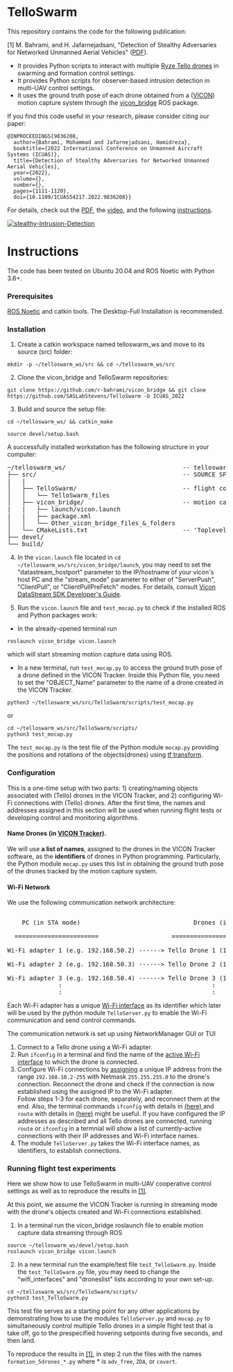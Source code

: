 # TelloSwarm

This repository contains the code for the following publication:

[1] M. Bahrami, and H. Jafarnejadsani, "Detection of Stealthy Adversaries for Networked Unmanned Aerial Vehicles" ([PDF](https://arxiv.org/abs/2202.09661)).

- It provides Python scripts to interact with multiple [Ryze Tello drones](https://www.ryzerobotics.com/tello) in swarming and formation control settings.
- It provides Python scripts for observer-based intrusion detection in multi-UAV control settings.
- It uses the ground truth pose of each drone obtained from a ([VICON](https://www.vicon.com/)) motion capture system through the [vicon_bridge](https://github.com/ethz-asl/vicon_bridge) ROS package.

If you find this code useful in your research, please consider citing our paper:

```
@INPROCEEDINGS{9836208,
  author={Bahrami, Mohammad and Jafarnejadsani, Hamidreza},
  booktitle={2022 International Conference on Unmanned Aircraft Systems (ICUAS)}, 
  title={Detection of Stealthy Adversaries for Networked Unmanned Aerial Vehicles}, 
  year={2022},
  volume={},
  number={},
  pages={1111-1120},
  doi={10.1109/ICUAS54217.2022.9836208}}
```
For details, check out the [PDF](https://arxiv.org/abs/2202.09661), the [video](https://youtu.be/lVT_muezKLU), and the following [instructions](#instructions).

[![stealthy-Intrusion-Detection](https://img.youtube.com/vi/lVT_muezKLU/0.jpg)](https://youtu.be/lVT_muezKLU)

# Instructions

The code has been tested on Ubuntu 20.04 and ROS Noetic with Python 3.6+.

### Prerequisites

[ROS Noetic](http://wiki.ros.org/noetic/Installation/Ubuntu) and catkin tools. The Desktop-Full Installation is recommended.

### Installation

1. Create a catkin workspace named telloswarm_ws and move to its source (src) folder: 

```
mkdir -p ~/telloswarm_ws/src && cd ~/telloswarm_ws/src
```

2. Clone the vicon_bridge and TelloSwarm repositories: 

```
git clone https://github.com/r-bahrami/vicon_bridge && git clone https://github.com/SASLabStevens/TelloSwarm -b ICUAS_2022
```

3. Build and source the setup file:

```
cd ~/telloswarm_ws/ && catkin_make
```

```
source devel/setup.bash
```

A successfully installed workstation has the following structure in your computer:

<pre>
~/telloswarm_ws/                                -- telloswarm WORKSPACE
├── src/                                        -- SOURCE SPACE
|   |
│   ├── TelloSwarm/                             -- flight control, monitoring, and comm. network code stack
│   │   └── TelloSwarm_files
│   ├── vicon_bridge/                           -- motion capture system's PKG, providing the ground truth
|   |   ├── launch/vicon.launch
|   |   ├── package.xml
│   │   └── Other_vicon_bridge_files_&_folders
│   └── CMakeLists.txt                          -- 'Toplevel' CMake file, provided by catkin
├── devel/
└── build/
</pre>

4. In the `vicon.launch` file located in `cd ~/telloswarm_ws/src/vicon_bridge/launch`, you may need to set the "datastream_hostport" parameter to the IP/hostname of your vicon's host PC and the "stream_mode" parameter to either of "ServerPush", "ClientPull", or "ClientPullPreFetch" modes. For details, consult [Vicon DataStream SDK Developer's Guide](https://docs.vicon.com/display/DSSDK111/DataStream+SDK+Documentation).

5. Run the `vicon.launch` file and `test_mocap.py` to check if the installed ROS and Python packages work:

- In the already-opened terminal run

```
roslaunch vicon_bridge vicon.launch
```

which will start streaming motion capture data using ROS. 

- In a new terminal, run `test_mocap.py` to access the ground truth pose of a drone defined in the VICON Tracker. Inside this Python file, you need to set the "OBJECT_Name" parameter to the name of a drone created in the VICON Tracker.
```
python3 ~/telloswarm_ws/src/TelloSwarm/scripts/test_mocap.py 
```      
   or
```   
cd ~/telloswarm_ws/src/TelloSwarm/scripts/
python3 test_mocap.py
```
The `test_mocap.py` is the test file of the Python module `mocap.py` providing the positions and rotations of the objects(drones) using [tf transform](http://wiki.ros.org/tf/Tutorials). 

### Configuration

This is a one-time setup with two parts: 1) creating/naming objects associated with (Tello) drones in the VICON Tracker, and 2) configuring Wi-Fi connections with (Tello) drones. After the first time, the names and addresses assigned in this section will be used when running flight tests or developing control and monitoring algorithms.

#### Name Drones (in [VICON Tracker](https://www.vicon.com/software/tracker/)).
We will use **a list of names**, assigned to the drones in the VICON Tracker software, as the **identifiers** of drones in Python programming. Particularly, the Python module `mocap.py` uses this list in obtaining the ground truth pose of the drones tracked by the motion capture system.

#### Wi-Fi Network
We use the following communication network architecture:
<pre> 
    PC (in STA mode) 	                           Drones (in AP mode) 
     
  =======================                    ============================== 
 
Wi-Fi adapter 1 (e.g. 192.168.50.2) ------> Tello Drone 1 (192.168.10.1:8889)
  
Wi-Fi adapter 2 (e.g. 192.168.50.3) ------> Tello Drone 2 (192.168.10.1:8889)
  
Wi-Fi adapter 3 (e.g. 192.168.50.4) ------> Tello Drone 3 (192.168.10.1:8889)
              :                                         :   
              :                                         :     				         	         
</pre>

Each Wi-Fi adapter has a unique [Wi-Fi interface](https://askubuntu.com/questions/405508/how-to-find-name-of-currently-active-network-interface) as its identifier which later will be used by the python module `TelloServer.py` to enable the Wi-Fi communication and send control commands. 

The communication network is set up using NetworkManager GUI or TUI

1. Connect to a Tello drone using a Wi-Fi adapter.
2. Run `ifconfig` in a terminal and find the name of the [active Wi-Fi interface](https://askubuntu.com/questions/405508/how-to-find-name-of-currently-active-network-interface) to which the drone is connected.
3. Configure Wi-Fi connections by [assigning](https://help.ubuntu.com/stable/ubuntu-help/net-manual.html.en) a unique IP address from the range `192.168.10.2-255` with Netmask `255.255.255.0` to the drone's connection. Reconnect the drone and check if the connection is now established using the assigned IP to the Wi-Fi adapter.\
Follow steps 1-3 for each drone, separately, and reconnect them at the end. Also, the terminal commands `ifconfig` with details in [(here)
](https://manpages.ubuntu.com/manpages/focal/man8/ifconfig.8.html) and `route` with details in [(here)](https://manpages.ubuntu.com/manpages/focal/man8/route.8.html) might be useful. If you have configured the IP addresses as described and all Tello drones are connected, running `route` or `ifconfig` in a termnial will show a list of currently-active connections with their IP addresses and Wi-Fi interface names. 
4. The module `TelloServer.py` takes the Wi-Fi interface names, as identifiers, to establish connections.


### Running flight test experiments
Here we show how to use TelloSwarm in multi-UAV cooperative control settings as well as to reproduce the results in [[1]](https://arxiv.org/abs/2202.09661). 

At this point, we assume the VICON Tracker is running in streaming mode with the drone's objects created and Wi-Fi connections established.

1. In a terminal run the vicon_bridge roslaunch file to enable motion capture data streaming through ROS
```
source ~/telloswarm_ws/devel/setup.bash
roslaunch vicon_bridge vicon.launch
```
2. In a new terminal run the example/test file `test_TelloSwarm.py`. Inside the `test_TelloSwarm.py` file, you may need to change the "wifi_interfaces" and "droneslist" lists according to your own set-up.
```
cd ~/telloswarm_ws/src/TelloSwarm/scripts/
python3 test_TelloSwarm.py
```
This test file serves as a starting point for any other applications by demonstrating how to use the modules `TelloServer.py` and `mocap.py` to simultaneously control multiple Tello drones in a simple flight test that is take off, go to the prespecified hovering setpoints during five seconds, and then land. 

To reproduce the results in [[1]](https://arxiv.org/abs/2202.09661), in step 2 run the files with the names `formation_5drones_*.py` where * is `adv_free`, `ZDA`, or `covert`.
